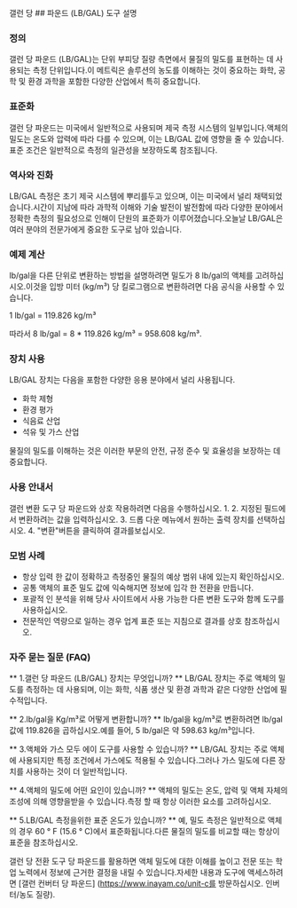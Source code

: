 갤런 당 ## 파운드 (LB/GAL) 도구 설명

### 정의
갤런 당 파운드 (LB/GAL)는 단위 부피당 질량 측면에서 물질의 밀도를 표현하는 데 사용되는 측정 단위입니다.이 메트릭은 솔루션의 농도를 이해하는 것이 중요하는 화학, 공학 및 환경 과학을 포함한 다양한 산업에서 특히 중요합니다.

### 표준화
갤런 당 파운드는 미국에서 일반적으로 사용되며 제국 측정 시스템의 일부입니다.액체의 밀도는 온도와 압력에 따라 다를 수 있으며, 이는 LB/GAL 값에 영향을 줄 수 있습니다.표준 조건은 일반적으로 측정의 일관성을 보장하도록 참조됩니다.

### 역사와 진화
LB/GAL 측정은 초기 제국 시스템에 뿌리를두고 있으며, 이는 미국에서 널리 채택되었습니다.시간이 지남에 따라 과학적 이해와 기술 발전이 발전함에 따라 다양한 분야에서 정확한 측정의 필요성으로 인해이 단원의 표준화가 이루어졌습니다.오늘날 LB/GAL은 여러 분야의 전문가에게 중요한 도구로 남아 있습니다.

### 예제 계산
lb/gal을 다른 단위로 변환하는 방법을 설명하려면 밀도가 8 lb/gal의 액체를 고려하십시오.이것을 입방 미터 (kg/m³) 당 킬로그램으로 변환하려면 다음 공식을 사용할 수 있습니다.

1 lb/gal = 119.826 kg/m³

따라서 8 lb/gal = 8 * 119.826 kg/m³ = 958.608 kg/m³.

### 장치 사용
LB/GAL 장치는 다음을 포함한 다양한 응용 분야에서 널리 사용됩니다.
- 화학 제형
- 환경 평가
- 식음료 산업
- 석유 및 가스 산업

물질의 밀도를 이해하는 것은 이러한 부문의 안전, 규정 준수 및 효율성을 보장하는 데 중요합니다.

### 사용 안내서
갤런 변환 도구 당 파운드와 상호 작용하려면 다음을 수행하십시오.
1.
2. 지정된 필드에서 변환하려는 값을 입력하십시오.
3. 드롭 다운 메뉴에서 원하는 출력 장치를 선택하십시오.
4. "변환"버튼을 클릭하여 결과를보십시오.

### 모범 사례
- 항상 입력 한 값이 정확하고 측정중인 물질의 예상 범위 내에 있는지 확인하십시오.
- 공통 액체의 표준 밀도 값에 익숙해지면 정보에 입각 한 전환을 만듭니다.
- 포괄적 인 분석을 위해 당사 사이트에서 사용 가능한 다른 변환 도구와 함께 도구를 사용하십시오.
- 전문적인 역량으로 일하는 경우 업계 표준 또는 지침으로 결과를 상호 참조하십시오.

### 자주 묻는 질문 (FAQ)

** 1.갤런 당 파운드 (LB/GAL) 장치는 무엇입니까? **
LB/GAL 장치는 주로 액체의 밀도를 측정하는 데 사용되며, 이는 화학, 식품 생산 및 환경 과학과 같은 다양한 산업에 필수적입니다.

** 2.lb/gal을 Kg/m³로 어떻게 변환합니까? **
lb/gal을 kg/m³로 변환하려면 lb/gal 값에 119.826을 곱하십시오.예를 들어, 5 lb/gal은 약 598.63 kg/m³입니다.

** 3.액체와 가스 모두 에이 도구를 사용할 수 있습니까? **
LB/GAL 장치는 주로 액체에 사용되지만 특정 조건에서 가스에도 적용될 수 있습니다.그러나 가스 밀도에 다른 장치를 사용하는 것이 더 일반적입니다.

** 4.액체의 밀도에 어떤 요인이 있습니까? **
액체의 밀도는 온도, 압력 및 액체 자체의 조성에 의해 영향을받을 수 있습니다.측정 할 때 항상 이러한 요소를 고려하십시오.

** 5.LB/GAL 측정을위한 표준 온도가 있습니까? **
예, 밀도 측정은 일반적으로 액체의 경우 60 ° F (15.6 ° C)에서 표준화됩니다.다른 물질의 밀도를 비교할 때는 항상이 표준을 참조하십시오.

갤런 당 전환 도구 당 파운드를 활용하면 액체 밀도에 대한 이해를 높이고 전문 또는 학업 노력에서 정보에 근거한 결정을 내릴 수 있습니다.자세한 내용과 도구에 액세스하려면 [갤런 컨버터 당 파운드] (https://www.inayam.co/unit-c를 방문하십시오. 인버터/농도 질량).
